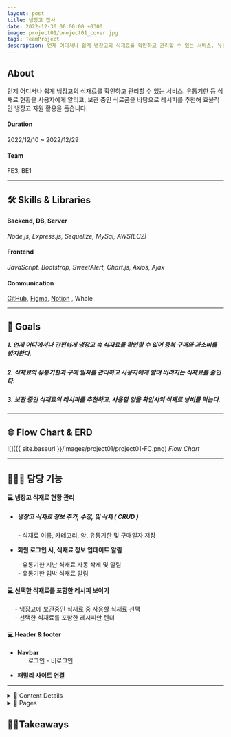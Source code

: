 ```yaml
---
layout: post
title: 냉장고 집사
date: 2022-12-30 00:00:00 +0300
image: project01/project01_cover.jpg
tags: TeamProject
description: 언제 어디서나 쉽게 냉장고의 식재료를 확인하고 관리할 수 있는 서비스. 유통기한 등 식재료 현황을 사용자에게 알리고, 보관 중인 식료품을 바탕으로 레시피를 추천해 효율적인 냉장고 자원 활용을 돕습니다.
---
```


## About

언제 어디서나 쉽게 냉장고의 식재료를 확인하고 관리할 수 있는 서비스. 유통기한 등 식재료 현황을 사용자에게 알리고, 보관 중인 식료품을 바탕으로 레시피를 추천해 효율적인 냉장고 자원 활용을 돕습니다.

#### Duration

2022/12/10 ~ 2022/12/29

#### Team

FE3, BE1

---

## 🛠️ Skills & Libraries

#### Backend, DB, Server

_Node.js, Express.js, Sequelize, MySql, AWS(EC2)_

#### Frontend

_JavaScript, Bootstrap, SweetAlert, Chart.js, Axios, Ajax_

#### Communication

<a href="https://github.com/nietzche15/SeSAC_Fridge/tree/develop" target="_blank">GitHub</a>,
<a href="https://www.figma.com/file/XBcCD1jbtGqqt3vfmdogs5/SeSAC-Fridge?node-id=0-1&t=C85sLpErOtQ0FoOV-0" target="_blank">Figma</a>,
<a href="https://www.notion.so/38dd33a0a22d4e78a52f2f2fe8a0a79c" target="_blank">Notion</a>
, Whale

---

## 📌 Goals

##### 1. 언제 어디에서나 간편하게 냉장고 속 식재료를 확인할 수 있어 중복 구매와 과소비를 방지한다.

##### 2. 식재료의 유통기한과 구매 일자를 관리하고 사용자에게 알려 버려지는 식재료를 줄인다.

##### 3. 보관 중인 식재료의 레시피를 추천하고, 사용할 양을 확인시켜 식재료 낭비를 막는다.

---

## 🌐 Flow Chart & ERD

![]({{ site.baseurl }}/images/project01/project01-FC.png)
_Flow Chart_

---

## 🙋🏻‍♀️ 담당 기능

#### 💻 냉장고 식재료 현황 관리

- ##### 냉장고 식재료 정보 추가, 수정, 및 삭제 ( CRUD )

&emsp;&ensp; - 식재료 이름, 카테고리, 양, 유통기한 및 구매일자 저장

- **회원 로그인 시, 식재료 정보 업데이트 알림**

&emsp;&ensp; - 유통기한 지난 식재료 자동 삭제 및 알림  
&emsp;&ensp; - 유통기한 임박 식재료 알림

#### 💻 선택한 식재료를 포함한 레시피 보이기

&emsp; - 냉장고에 보관중인 식재료 중 사용할 식재료 선택  
&emsp; - 선택한 식재료를 포함한 레시피만 렌더

#### 💻 Header & footer

- **Navbar**  
  &emsp;&ensp; 로그인 - 비로그인

- **패밀리 사이트 연결**

---

<details>
<summary>📖 Content Details</summary>
<div markdown="1">

### [ 냉장고 식재료 관리 ]

##### 냉장실/냉동실에 보관하기 버튼을 클릭해 입력한 식재료 정보를

##### fresh 테이블과 frozen 테이블에 각각 저장하고 관리한다.

![]({{ site.baseurl }}/images/project01/project01-fridgefull.png)
_보관중인 식재료가 있는 회원의 냉장고 화면_

- 식재료를 유통기한/구매일자 오름차순으로 정렬하여 사용자가 기한이 가까운 상품에 주의를 기울이도록 했다.

![]({{ site.baseurl }}/images/project01/project01-emptyalert.png)
_보관중인 식재료가 없는 회원의 냉장고 화면_

- 사용자의 fresh/frozen 테이블을 확인하고 다음을 구분하여 알린다.  
  &emsp;&emsp;&emsp;&emsp; - 냉장실이 빈 경우  
  &emsp;&emsp;&emsp;&emsp; - 냉동실이 빈 경우  
  &emsp;&emsp;&emsp;&emsp; - 냉장실과 냉동실이 모두 빈 경우

- 알림창은 확인을 클릭하면 자정에 만료되는 Cookie가 생성된다.

#### 1. 식재료 보관하기

![]({{ site.baseurl }}/images/project01/project01-fridgeadd.gif)
_냉장실 식재료 추가 화면_

**입력하지 않은 항목이 있거나 맞지 않게 입력한 경우 validation 메세지가 나타난다.**

- 식재료 명  
  &emsp; - 식재료 명은 사용자가 입력한 값에서 공백을 제거하고 사용한다.  
  &emsp; - 식재료 명이 Primary key이므로 중복을 확인한 후에는 수정할 수 없도록 했다.

- 카테고리  
  &emsp; - 식재료 파악과 레시피 추천 및 탐색 정확도를 위해 카테고리를 함께 저장한다.

- 양  
  &emsp; - 파악이 쉽도록 시각적 자료인 range bar를 사용했다.  
  &emsp; - 다양한 계량 단위의 식품을 보관하기 때문에 통용 가능한 기준을 설정하고 적용했다.  
  &emsp;&emsp; [ 100% ] : 아직 사용하거나 먹지 않은 상태  
  &emsp;&emsp; [ 0% < n < 100% ] : 사용하거나 먹고 남은 상태 (50%로 통칭)  
  &emsp;&emsp; [ 0% ] : 보관할 것이 없는 상태 (제거)

- 유통기한/구매일자  
  &emsp; - fresh 테이블(냉장실)은 주로 신선식품을 보관하므로 유통기한을 저장한다.  
  &emsp; - frozen 테이블(냉동실)의 식료품은 소비기한 긴 제품이 대부분이므로 구매일자를 저장한다.  
  &emsp; - 유통기한은 오늘 이후의 날짜만, 구매일자는 오늘 이전의 날짜만 선택 가능하다.

#### 2. 식재료 정보 수정 및 삭제하기

**화면 하단의 변경/삭제 버튼 : 개별 식재료 정보를 수정 및 삭제하여 fresh/frozen 테이블 저장**  
**식재료 정보를 변경한 후에는 페이지가 새로고침되어 업데이트된 정보가 반영된 화면이 보인다.**

![]({{ site.baseurl }}/images/project01/project01-fridgeupdate.png)
_보관중인 식재료 수정 화면_

![]({{ site.baseurl }}/images/project01/project01-fridgedelete.png)
_보관중인 식재료 삭제 화면_

---

### [ 식재료 정보 업데이트 알림 ]

##### 사용자의 로그인 일자를 기준으로 냉장고에 보관 중인 식재료 현황을 업데이트하고 사용자에게 알린다.

#### 1. 유통기한 지난 식재료 자동 삭제 및 알림

![]({{ site.baseurl }}/images/project01/project01-deletealert.png)
_유통기한 지난 식재료 자동 삭제 알림_

- 사용자의 fresh 테이블에서 유통기한이 로그인 일자 이전인 식재료를 자동으로 삭제한다.
- 삭제한 경우, 삭제된 식재료 목록을 사용자에게 모달창으로 알린다.  
  &emsp; - 같은 날 여러번 로그인하더라도, 첫 로그인 시 유통기한이 지난 식재료는 모두 삭제되어 모달이 뜨지 않는다.  
  &emsp; - 따로 쿠키나 세션을 설정하지 않아도 1일 최대 1회만 나타난다.

#### 2. 유통기한 임박한 식재료 알림

![]({{ site.baseurl }}/images/project01/project01-expirealert.png)
_유통기한 임박 식재료 알림_

- 사용자의 fresh 테이블에서 유통기한이 로그인 일자로부터 2일이내인 식재료 수를 세어 사용자에게 알린다.
- 해당되는 식재료가 없는 경우 토스트 창은 나타나지 않는다.

---

### 3. 선택한 식재료의 레시피 보기

##### 냉장고에서 선택한 식재료가 포함된 레시피만 보이도록 한다.

![]({{ site.baseurl }}/images/project01/project01-fridgetorecipe.gif)

1. 사용자가 각 식재료의 체크박스를 클릭하면 선택한 식재료 이름이 배열에 담긴다.
2. 레시피 확인하기 클릭 시, 배열을 문자열로 저장하고(fridgelist) recipe 테이블을 탐색한다.
3. 레시피 재료(recipe_ingd) 칼럼 값이 fridgelist의 식재료를 하나 이상 포함하는 레시피만 렌더한다.

---

</div>
</details>

<details>
<summary>📙 Pages</summary>
<div markdown="1">
#### 🔎 메인 Page & Header

![]({{ site.baseurl }}/images/project01/project01-mainpg.jpeg)

- 캐러셀 : 캐러셀 별로 키워드가 저장되어 있어, 클릭 시 해당 분류의 레시피만 렌더
- Nav bar
  - Search bar : 식재료 명을 입력하면, 레시피 재료로 해당 재료를 포함한 레시피만 렌더
  - 로그인 시, 레시피 추천 page, 찜 리스트 page, 나의 냉장고 page, 내 정보 page로 각각 이동
  - 비로그인시, 레시피 추천 page와 로그인 버튼만 활성화
- 냉장고 집사 서비스 이용가이드, 냉장고 및 식재료 관리 방법

#### 🔎 레시피 추천 Page

![]({{ site.baseurl }}/images/project01/project01-recipepg.jpeg)

- 레시피 공유 사이트 '만개의 레시피'에서 레시피 데이터 크롤링하여 recipe 테이블 생성
  - 레시피 제목, 레시피 사진, 레시피 재료 목록, 조리법, 조리 시간
- 레시피 찜하기 버튼을 클릭해 마이 페이지 > 찜 리스트에서 관리
- 레시피 선택 > 요리하기 클릭 시, 사용한만큼 냉장고의 식재료 양 차감

#### 🔎 나의 냉장고 Page

![]({{ site.baseurl }}/images/project01/project01-myfridgepg.jpeg)

- 냉장실/냉동실에 보관하기 : 실제 냉장고에 보관 중인 식재료 정보를 입력하여 fresh/frozen 테이블에 저장
  - 식재료 이름, 카테고리, 양, 유통기한 및 구매일자 저장
- 변경/삭제 : 테이블에 저장된 개별 식재료 정보를 변경 및 삭제하여 업데이트
- 레시피 확인하기 : 냉장고의 식재료 중 사용자가 선택한 식재료가 포함된 레시피만 보여준다.

#### 🔎 마이 페이지

![]({{ site.baseurl }}/images/project01/project01-myinfopg.jpeg)

- user 테이블과 recipe, fresh/fozen 테이블에서 사용자 아이디로 조회한 데이터를 보여준다.
- 현황 차트 : 사용자가 보관 중인 식재료와 요리한 레시피를 카테고리 별 시각자료로 나타낸다.
- 찜 리스트, 요리한 레시피 확인
- 회원 정보 수정, 회원탈퇴

#### 🔎 로그인 Page

![]({{ site.baseurl }}/images/project01/project01-loginpg.jpeg)

- 회원가입
- 로그인, 소셜 로그인, 자동 로그인
- 비밀번호 찾기

---

</div>
</details>

## 🖖🏻Takeaways
